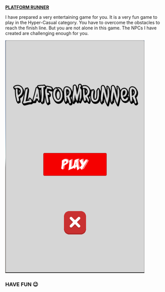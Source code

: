 **<u>PLATFORM RUNNER</u>**

I have prepared a very entertaining game for you. It is a very fun game to play in the Hyper-Casual category. You have to overcome the obstacles to reach the finish line. But you are not alone in this game. The NPCs I have created are challenging enough for you. 

![](https://github.com/MehmetPolat482/Game_Projects/blob/4d26f2c493396f637c1db02c2755ee9282dc78a0/PlatformRunner_Prototype/PlatformRunnerAndroid/Images/Ekran%20g%C3%B6r%C3%BCnt%C3%BCs%C3%BC%202022-07-10%20224152.png)

###                                           **HAVE FUN** 😉

